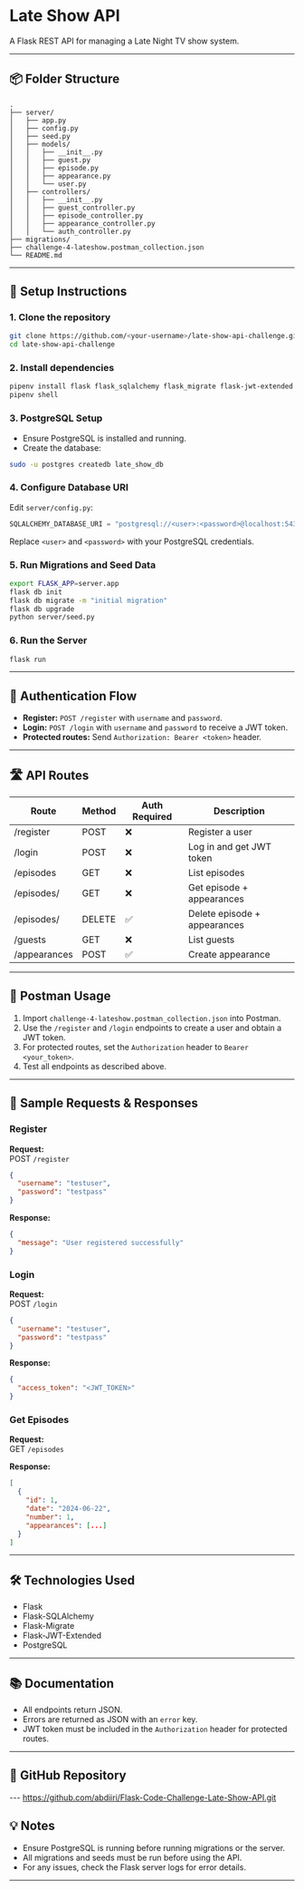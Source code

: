 # Late Show API

A Flask REST API for managing a Late Night TV show system.

---

## 📦 Folder Structure

```
.
├── server/
│   ├── app.py
│   ├── config.py
│   ├── seed.py
│   ├── models/
│   │   ├── __init__.py
│   │   ├── guest.py
│   │   ├── episode.py
│   │   ├── appearance.py
│   │   └── user.py
│   ├── controllers/
│   │   ├── __init__.py
│   │   ├── guest_controller.py
│   │   ├── episode_controller.py
│   │   ├── appearance_controller.py
│   │   └── auth_controller.py
├── migrations/
├── challenge-4-lateshow.postman_collection.json
└── README.md
```

---

## 🚀 Setup Instructions

### 1. Clone the repository

```bash
git clone https://github.com/<your-username>/late-show-api-challenge.git
cd late-show-api-challenge
```

### 2. Install dependencies

```bash
pipenv install flask flask_sqlalchemy flask_migrate flask-jwt-extended psycopg2-binary
pipenv shell
```

### 3. PostgreSQL Setup

- Ensure PostgreSQL is installed and running.
- Create the database:

```bash
sudo -u postgres createdb late_show_db
```

### 4. Configure Database URI

Edit `server/config.py`:

```python
SQLALCHEMY_DATABASE_URI = "postgresql://<user>:<password>@localhost:5432/late_show_db"
```

Replace `<user>` and `<password>` with your PostgreSQL credentials.

### 5. Run Migrations and Seed Data

```bash
export FLASK_APP=server.app
flask db init
flask db migrate -m "initial migration"
flask db upgrade
python server/seed.py
```

### 6. Run the Server

```bash
flask run
```

---

## 🔐 Authentication Flow

- **Register:** `POST /register` with `username` and `password`.
- **Login:** `POST /login` with `username` and `password` to receive a JWT token.
- **Protected routes:** Send `Authorization: Bearer <token>` header.

---

## 🛣️ API Routes

| Route                  | Method | Auth Required | Description                       |
|------------------------|--------|---------------|-----------------------------------|
| /register              | POST   | ❌            | Register a user                   |
| /login                 | POST   | ❌            | Log in and get JWT token          |
| /episodes              | GET    | ❌            | List episodes                     |
| /episodes/<id>         | GET    | ❌            | Get episode + appearances         |
| /episodes/<id>         | DELETE | ✅            | Delete episode + appearances      |
| /guests                | GET    | ❌            | List guests                       |
| /appearances           | POST   | ✅            | Create appearance                 |

---

## 🧪 Postman Usage

1. Import `challenge-4-lateshow.postman_collection.json` into Postman.
2. Use the `/register` and `/login` endpoints to create a user and obtain a JWT token.
3. For protected routes, set the `Authorization` header to `Bearer <your_token>`.
4. Test all endpoints as described above.

---

## 📝 Sample Requests & Responses

### Register

**Request:**  
POST `/register`
```json
{
  "username": "testuser",
  "password": "testpass"
}
```
**Response:**  
```json
{
  "message": "User registered successfully"
}
```

### Login

**Request:**  
POST `/login`
```json
{
  "username": "testuser",
  "password": "testpass"
}
```
**Response:**  
```json
{
  "access_token": "<JWT_TOKEN>"
}
```

### Get Episodes

**Request:**  
GET `/episodes`

**Response:**  
```json
[
  {
    "id": 1,
    "date": "2024-06-22",
    "number": 1,
    "appearances": [...]
  }
]
```

---

## 🛠️ Technologies Used

- Flask
- Flask-SQLAlchemy
- Flask-Migrate
- Flask-JWT-Extended
- PostgreSQL

---

## 📚 Documentation

- All endpoints return JSON.
- Errors are returned as JSON with an `error` key.
- JWT token must be included in the `Authorization` header for protected routes.

---

## 🔗 GitHub Repository


--- https://github.com/abdiiri/Flask-Code-Challenge-Late-Show-API.git

## 💡 Notes

- Ensure PostgreSQL is running before running migrations or the server.
- All migrations and seeds must be run before using the API.
- For any issues, check the Flask server logs for error details.

---